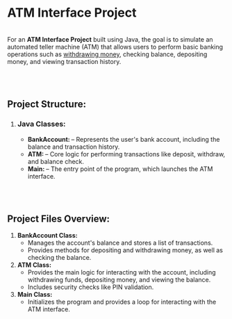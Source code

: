 <h1>ATM Interface Project</h1>
<br>
For an <b>ATM Interface Project</b> built using Java, the goal is to simulate an automated teller machine (ATM) that allows users to perform basic banking operations such as <u>withdrawing money</u>, checking balance, depositing money, and viewing transaction history. 

<br><br>
<h2>Project Structure:</h2>
<ol>
  <li><h3>Java Classes:</h3>
    <ul>
      <li><b>BankAccount: </b> – Represents the user's bank account, including the balance and transaction history.</li>
      <li><b>ATM: </b>– Core logic for performing transactions like deposit, withdraw, and balance check.</li>
      <li><b>Main: </b>– The entry point of the program, which launches the ATM interface.</li>
    </ul>
  </li>
</ol>
<br><br>
<h2>Project Files Overview:</h2>
<ol>
  <li><b>BankAccount Class: </b>
    <ul>
      <li>Manages the account's balance and stores a list of transactions.</li>
      <li>Provides methods for depositing and withdrawing money, as well as checking the                  balance.
      </li>
    </ul>
  </li>
  <li><b>ATM Class: </b>
    <ul>
      <li>Provides the main logic for interacting with the account, including withdrawing     
          funds, depositing money, and viewing the balance.</li>
      <li>Includes security checks like PIN validation.</li>
    </ul>
  </li>
  <li><b>Main Class:</b>
    <ul>
      <li>Initializes the program and provides a loop for interacting with the ATM interface. 
          </li>
    </ul>
  </li>
  </li>
</ol>
